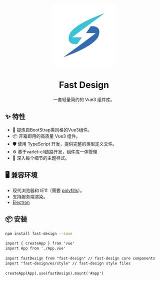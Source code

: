 <p align="center">
  <a href="https://ant.design">
    <img width="200" src="https://github.com/Lastly1999/fast-deisgn/blob/main/public/logo_big.png">
  </a>
</p>

<h1 align="center">Fast Design</h1>

<div align="center">

一套轻量简约的 Vue3 组件库。
</div>

## ✨ 特性

- 🌈 提炼自BootStrap类风格的Vue3组件。
- 📦 开箱即用的高质量 Vue3 组件。
- 🛡 使用 TypeScript 开发，提供完整的类型定义文件。
- ⚙️ 基于varlet-cli链路开发，组件库一体管理
- 🎨 深入每个细节的主题样式。

## 🖥 兼容环境

- 现代浏览器和 IE11（需要 [polyfills](https://ant.design/docs/react/getting-started-cn#兼容性)）。
- 支持服务端渲染。
- [Electron](https://www.electronjs.org/)

## 📦 安装

```bash
npm install fast-design --save
```

```vue
import { createApp } from 'vue'
import App from './App.vue'

import fastDesign from "fast-design" // fast-design core components
import "fast-design/es/style" // fast-design style files

createApp(App).use(fastDesign).mount('#app')
```
